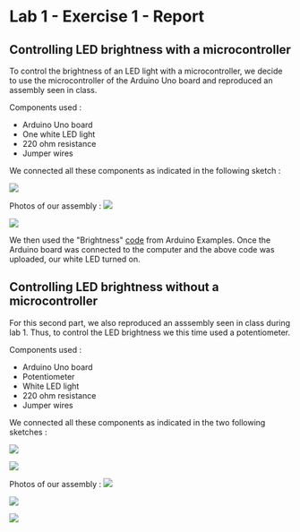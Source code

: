 # Lab 1 -  Exercise 1 -  Report

## Controlling LED brightness with a microcontroller
To control the brightness of an LED light with a microcontroller, we decide to use the microcontroller of the Arduino Uno board and reproduced an assembly seen in class. 

Components used :
- Arduino Uno board
- One white LED light
- 220 ohm resistance
- Jumper wires

We connected all these components as indicated in the following sketch :

![](Sketch.png?raw=true)




Photos of our assembly : 
![](With_Microcontroller.png?raw=true)


![](With_Microcontroller2.png?raw=true)



We then used the "Brightness" [code](code.ino) from Arduino Examples.
Once the Arduino board was connected to the computer and the above code was uploaded, our white LED turned on.




## Controlling LED brightness without a microcontroller
For this second part, we also reproduced an asssembly seen in class during lab 1. Thus, to control the LED brightness we this time used a potentiometer.

Components used :
- Arduino Uno board
- Potentiometer
- White LED light
- 220 ohm resistance
- Jumper wires

We connected all these components as indicated in the two following sketches : 

![](Potentiometer.Sketch.png?raw=true)


![](Sketch.png?raw=true)


Photos of our assembly : 
![](Without_Microcontroller.png?raw=true)


![](Without_Microcontroller2.png?raw=true)


![](Without_Microcontroller3.png?raw=true)

